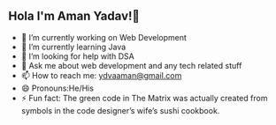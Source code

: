 ## Hola I'm Aman Yadav!👋

- 🔭 I’m currently working on Web Development
- 🌱 I’m currently learning Java
- 🤔 I’m looking for help with DSA
- 💬 Ask me about web development and any tech related stuff
- 📫 How to reach me: ydvaaman@gmail.com
- 😄 Pronouns:He/His
- ⚡ Fun fact: The green code in The Matrix was actually created from symbols in the code designer’s wife’s sushi cookbook.

